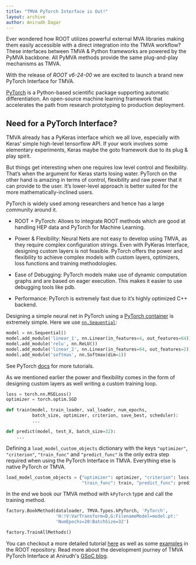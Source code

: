 ```yaml
---
title: "TMVA PyTorch Interface is Out!"
layout: archive
author: Anirudh Dagar
---
```


Ever wondered how ROOT utilizes powerful external MVA libraries making them easily accessible with a direct integration into the TMVA workflow? These interfaces between TMVA & Python frameworks are powered by the PyMVA backbone. All PyMVA
methods provide the same plug-and-play mechanisms as TMVA.

With the release of *ROOT v6-24-00* we are excited to launch a brand new PyTorch Interface for TMVA.

[PyTorch][PyTorch] is a Python-based scientific package supporting a​utomatic differentiation.​ An ​open-source machine learning​ framework that accelerates the path from research prototyping to production deployment.

[PyTorch]: https://pytorch.org/

## Need for a PyTorch Interface?

TMVA already has a PyKeras interface which we all love, especially with Keras’ simple high-level tensorflow API. If your work involves some elementary experiments, Keras maybe the goto framework due to its plug & play spirit.

But things get interesting when one requires low level control and flexibility. That’s when the argument for Keras starts losing water. PyTorch on the other hand is amazing in terms of control, flexibility and raw power that it can provide to the user. It’s lower-level approach is better suited for the more mathematically-inclined users.

PyTorch is widely used​ among researchers and hence has a large community around it.

* ROOT + PyTorch: Allows to integrate ROOT methods which are good at handling HEP data and PyTorch for Machine Learning.

* Power & Flexibility: Neural Nets are not easy to develop using TMVA, as they require complex configuration strings. Even with PyKeras Interface, designing custom layers is not feasible. PyTorch offers the power and flexibility to achieve complex models with custom layers, optimizers, loss functions and training methodologies.

* Ease of Debugging: ​PyTorch models make use of dynamic computation graphs and are based on eager execution. This makes it easier to use debugging tools like pdb.

* Performance: PyTorch is extremely fast due to it’s highly optimized C++ backend.


Designing a simple neural net in PyTorch using a [PyTorch container][Containers] is extremely simple. Here we use [`nn.Sequential`][Sequential]:

```python
model = nn.Sequential()
model.add_module('linear_1', nn.Linear(in_features=4, out_features=64))
model.add_module('relu', nn.ReLU())
model.add_module('linear_2', nn.Linear(in_features=64, out_features=2))
model.add_module('softmax', nn.Softmax(dim=1))
```

See PyTorch [docs][docs] for more tutorials.

[Sequential]: https://pytorch.org/docs/stable/generated/torch.nn.Sequential.html
[Containers]: https://pytorch.org/docs/stable/nn.html#containers
[docs]: https://pytorch.org/docs/stable/index.html

As we mentioned earlier the power and flexibility comes in the form of designing custom layers as well writing a custom training loop.

```python
loss = torch.nn.MSELoss()
optimizer = torch.optim.SGD

def train(model, train_loader, val_loader, num_epochs,
          batch_size, optimizer, criterion, save_best, scheduler):
          ...

def predict(model, test_X, batch_size=32):
    ...
```

Defining a `load_model_custom_objects` dictionary with the keys `"optimizer"`, `"criterion"`, `"train_func"` and `"predict_func"` is the only extra step required when using the PyTorch Interface in TMVA. Everything else is native PyTorch or TMVA.

```python
load_model_custom_objects = {"optimizer": optimizer, "criterion": loss,
                             "train_func": train, "predict_func": predict}
```

In the end we book our TMVA method with `kPyTorch` type and call the training method.

```python
factory.BookMethod(dataloader, TMVA.Types.kPyTorch, 'PyTorch',
                   'H:!V:VarTransform=D,G:FilenameModel=model.pt:'
                   'NumEpochs=20:BatchSize=32')

factory.TrainAllMethods()
```


You can checkout a more detailed tutorial [here][TutorialPytorchTMVA] as well as some [examples][examples] in the ROOT repository. Read more about the development journey of TMVA PyTorch Interface at Anirudh's [GSoC blog][blog].

[examples]: https://github.com/root-project/root/tree/master/tutorials/tmva
[TutorialPytorchTMVA]: https://anirudhdagar.ml/gsoc/tmva/pytorch/root/2020/08/21/TMVA-PyTorch-Tutorial.html
[blog]: https://anirudhdagar.ml/gsoc/